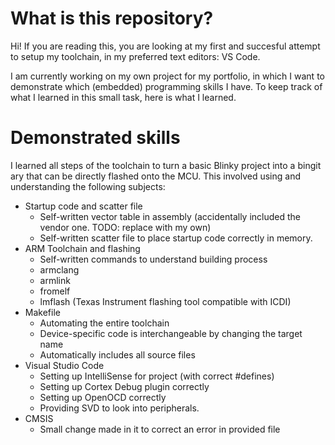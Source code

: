 # What is this repository?
Hi! If you are reading this, you are looking at my first and succesful attempt to setup my toolchain, in my preferred text editors: VS Code.

I am currently working on my own project for my portfolio, in which I want to demonstrate which (embedded) programming skills I have. To keep track of what I learned in this small task, here is what I learned.

# Demonstrated skills

I learned all steps of the toolchain to turn a basic Blinky project into a bingit ary that can be directly flashed onto the MCU.
This involved using and understanding the following subjects:


* Startup code and scatter file
    * Self-written vector table in assembly (accidentally included the vendor one. TODO: replace with my own)
    * Self-written scatter file to place startup code correctly in memory.
* ARM Toolchain and flashing
    * Self-written commands to understand building process
    * armclang
    * armlink
    * fromelf
    * lmflash (Texas Instrument flashing tool compatible with ICDI)
* Makefile
    * Automating the entire toolchain
    * Device-specific code is interchangeable by changing the target name
    * Automatically includes all source files
* Visual Studio Code
    * Setting up IntelliSense for project (with correct #defines)
    * Setting up Cortex Debug plugin correctly
    * Setting up OpenOCD correctly
    * Providing SVD to look into peripherals.
* CMSIS
    * Small change made in it to correct an error in provided file